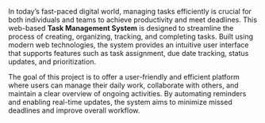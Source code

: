 

In today’s fast-paced digital world, managing tasks efficiently is crucial for both individuals and teams to achieve productivity and meet deadlines. This web-based **Task Management System** is designed to streamline the process of creating, organizing, tracking, and completing tasks. Built using modern web technologies, the system provides an intuitive user interface that supports features such as task assignment, due date tracking, status updates, and prioritization.

The goal of this project is to offer a user-friendly and efficient platform where users can manage their daily work, collaborate with others, and maintain a clear overview of ongoing activities. By automating reminders and enabling real-time updates, the system aims to minimize missed deadlines and improve overall workflow.



